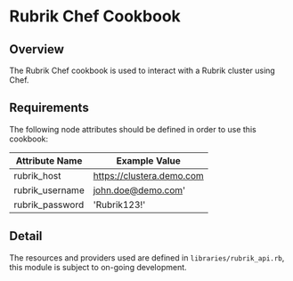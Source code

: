 # Rubrik Chef Cookbook
## Overview
The Rubrik Chef cookbook is used to interact with a Rubrik cluster using Chef.
## Requirements
The following node attributes should be defined in order to use this cookbook:

Attribute Name | Example Value
--- | ---
rubrik_host | https://clustera.demo.com
rubrik_username | john.doe@demo.com'
rubrik_password | 'Rubrik123!'
## Detail
The resources and providers used are defined in `libraries/rubrik_api.rb`, this module is subject to on-going development.
